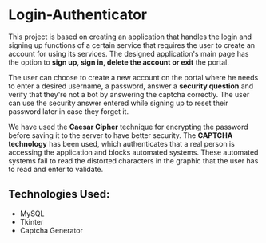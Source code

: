 # Login-Authenticator
This project is based on creating an application that handles the login and signing up functions of a certain service that requires the user to create an account for using its services. The designed application's main page has the option to **sign up, sign in, delete the account or exit** the portal.

The user can choose to create a new account on the portal where he needs to enter a desired username, a password, answer a **security question** and verify that they're not a bot by answering the captcha correctly. The user can use the security answer entered while signing up to reset their password later in case they forget it. 

We have used the **Caesar Cipher** technique for encrypting the password before saving it to the server to have better security. The **CAPTCHA technology** has been used, which authenticates that a real person is accessing the application and blocks automated systems. These automated systems fail to read the distorted characters in the graphic that the user has to read and enter to validate.

## Technologies Used:
- MySQL
- Tkinter
- Captcha Generator
